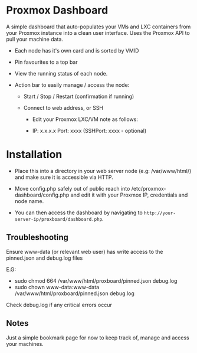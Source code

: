 # Proxmox Dashboard

A simple dashboard that auto-populates your VMs and LXC containers from your Proxmox instance into a clean user interface. Uses the Proxmox API to pull your machine data.

- Each node has it's own card and is sorted by VMID

- Pin favourites to a top bar

- View the running status of each node.

- Action bar to easily manage / access the node:

    - Start / Stop / Restart (confirmation if running)

    - Connect to web address, or SSH

        - Edit your Proxmox LXC/VM note as follows:

        - IP: x.x.x.x Port: xxxx (SSHPort: xxxx - optional)

# Installation

- Place this into a directory in your web server node (e.g: /var/www/html/) and make sure it is accessible via HTTP.

- Move config.php safely out of public reach into /etc/proxmox-dashboard/config.php and edit it with your Proxmox IP, credentials and node name.

- You can then access the dashboard by navigating to `http://your-server-ip/proxboard/dashboard.php`.

## Troubleshooting

Ensure www-data (or relevant web user) has write access to the pinned.json and debug.log files

E.G:
- sudo chmod 664 /var/www/html/proxboard/pinned.json debug.log
- sudo chown www-data:www-data /var/www/html/proxboard/pinned.json debug.log

Check debug.log if any critical errors occur

## Notes

Just a simple bookmark page for now to keep track of, manage and access your machines.
